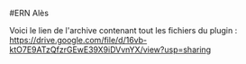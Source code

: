#ERN Alès

Voici le lien de l'archive contenant tout les fichiers du plugin : <a>https://drive.google.com/file/d/16vb-ktO7E9ATzQfzrGEwE39X9iDVvnYX/view?usp=sharing</a>
